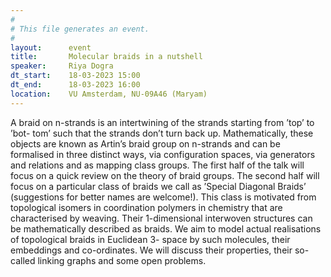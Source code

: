 ```yaml
---
#
# This file generates an event.
#
layout:      event
title:       Molecular braids in a nutshell
speaker:     Riya Dogra
dt_start:    18-03-2023 15:00
dt_end:      18-03-2023 16:00
location:    VU Amsterdam, NU-09A46 (Maryam)
---
```


A braid on n-strands is an intertwining of the strands starting from ’top’ to ’bot- tom’ such that the strands don’t turn back up. Mathematically, these objects are known as Artin’s braid group on n-strands and can be formalised in three distinct ways, via configuration spaces, via generators and relations and as mapping class groups. The first half of the talk will focus on a quick review on the theory of braid groups.
The second half will focus on a particular class of braids we call as ’Special Diagonal Braids’ (suggestions for better names are welcome!). This class is motivated from topological isomers in coordination polymers in chemistry that are characterised by weaving. Their 1-dimensional interwoven structures can be mathematically described as braids. We aim to model actual realisations of topological braids in Euclidean 3- space by such molecules, their embeddings and co-ordinates. We will discuss their properties, their so-called linking graphs and some open problems.